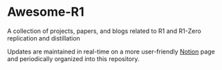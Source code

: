 # Awesome-R1
A collection of projects, papers, and blogs related to R1 and R1-Zero replication and distillation

Updates are maintained in real-time on a more user-friendly [Notion](https://marsh-lift-4ea.notion.site/Awesome-R1-193f7afaa66b802f98c7e868c76c1d78) page and periodically organized into this repository.
